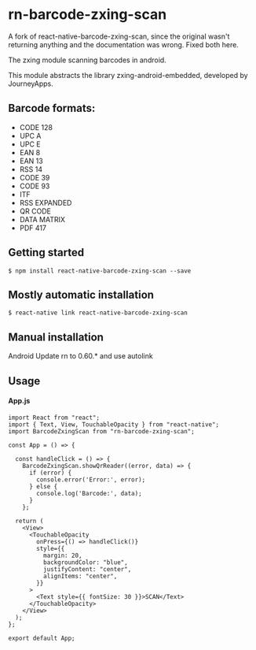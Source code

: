 # rn-barcode-zxing-scan

A fork of react-native-barcode-zxing-scan, since the original wasn't returning anything and the documentation was wrong. Fixed both here.

The zxing module scanning barcodes in android.

This module abstracts the library zxing-android-embedded, developed by JourneyApps.

## Barcode formats:

- CODE 128
- UPC A
- UPC E
- EAN 8
- EAN 13
- RSS 14
- CODE 39
- CODE 93
- ITF
- RSS EXPANDED
- QR CODE
- DATA MATRIX
- PDF 417

## Getting started

`$ npm install react-native-barcode-zxing-scan --save`

## Mostly automatic installation

`$ react-native link react-native-barcode-zxing-scan`

## Manual installation

Android
Update rn to 0.60.\* and use autolink

## Usage

#### App.js

```
import React from "react";
import { Text, View, TouchableOpacity } from "react-native";
import BarcodeZxingScan from "rn-barcode-zxing-scan";

const App = () => {

  const handleClick = () => {
    BarcodeZxingScan.showQrReader((error, data) => {
      if (error) {
        console.error('Error:', error);
      } else {
        console.log('Barcode:', data);
      }
    };

  return (
    <View>
      <TouchableOpacity
        onPress={() => handleClick()}
        style={{
          margin: 20,
          backgroundColor: "blue",
          justifyContent: "center",
          alignItems: "center",
        }}
      >
        <Text style={{ fontSize: 30 }}>SCAN</Text>
      </TouchableOpacity>
    </View>
  );
};

export default App;
```
